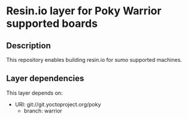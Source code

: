 # Resin.io layer for Poky Warrior supported boards

## Description
This repository enables building resin.io for sumo supported machines.

## Layer dependencies

This layer depends on:

* URI: git://git.yoctoproject.org/poky
    * branch: warrior
